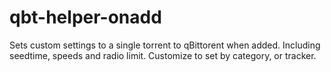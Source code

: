 # qbt-helper-onadd
Sets custom settings to a single torrent to qBittorent when added. Including seedtime, speeds and radio limit. Customize to set by category, or tracker. 
